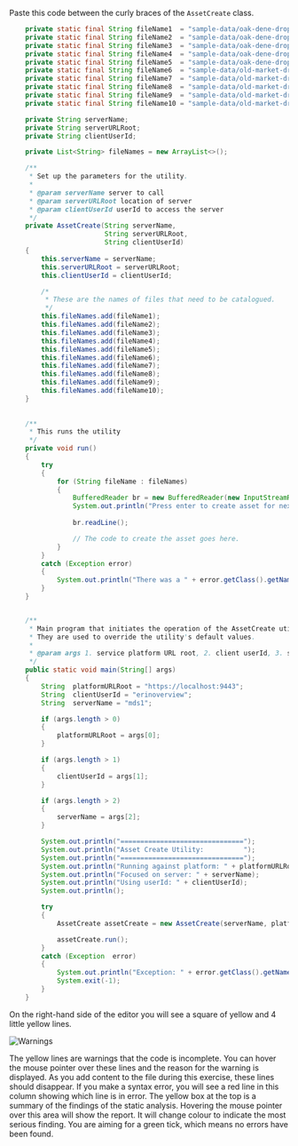 <!-- SPDX-License-Identifier: CC-BY-4.0 -->
<!-- Copyright Contributors to the Egeria project. -->

Paste this code between the curly braces of the `AssetCreate` class.

```java linenum=1
    private static final String fileName1  = "sample-data/oak-dene-drop-foot-weekly-measurements/week1.csv";
    private static final String fileName2  = "sample-data/oak-dene-drop-foot-weekly-measurements/week2.csv";
    private static final String fileName3  = "sample-data/oak-dene-drop-foot-weekly-measurements/week3.csv";
    private static final String fileName4  = "sample-data/oak-dene-drop-foot-weekly-measurements/week4.csv";
    private static final String fileName5  = "sample-data/oak-dene-drop-foot-weekly-measurements/week5.csv";
    private static final String fileName6  = "sample-data/old-market-drop-foot-weekly-measurements/week1.csv";
    private static final String fileName7  = "sample-data/old-market-drop-foot-weekly-measurements/week2.csv";
    private static final String fileName8  = "sample-data/old-market-drop-foot-weekly-measurements/week3.csv";
    private static final String fileName9  = "sample-data/old-market-drop-foot-weekly-measurements/week4.csv";
    private static final String fileName10 = "sample-data/old-market-drop-foot-weekly-measurements/week5.csv";

    private String serverName;
    private String serverURLRoot;
    private String clientUserId;

    private List<String> fileNames = new ArrayList<>();

    /**
     * Set up the parameters for the utility.
     *
     * @param serverName server to call
     * @param serverURLRoot location of server
     * @param clientUserId userId to access the server
     */
    private AssetCreate(String serverName,
                        String serverURLRoot,
                        String clientUserId)
    {
        this.serverName = serverName;
        this.serverURLRoot = serverURLRoot;
        this.clientUserId = clientUserId;

        /*
         * These are the names of files that need to be catalogued.
         */
        this.fileNames.add(fileName1);
        this.fileNames.add(fileName2);
        this.fileNames.add(fileName3);
        this.fileNames.add(fileName4);
        this.fileNames.add(fileName5);
        this.fileNames.add(fileName6);
        this.fileNames.add(fileName7);
        this.fileNames.add(fileName8);
        this.fileNames.add(fileName9);
        this.fileNames.add(fileName10);
    }
    
    
    /**
     * This runs the utility
     */
    private void run()
    {
        try
        {
            for (String fileName : fileNames)
            {
                BufferedReader br = new BufferedReader(new InputStreamReader(System.in));
                System.out.println("Press enter to create asset for next file: " + fileName);
                
                br.readLine();

                // The code to create the asset goes here.
            }
        }
        catch (Exception error)
        {
            System.out.println("There was a " + error.getClass().getName() + " exception when calling the OMAG Server Platform.  Error message is: " + error.getMessage());
        }
    }


    /**
     * Main program that initiates the operation of the AssetCreate utility.  The parameters are optional.  They are passed space separated.
     * They are used to override the utility's default values.
     *
     * @param args 1. service platform URL root, 2. client userId, 3. server name,
     */
    public static void main(String[] args)
    {
        String  platformURLRoot = "https://localhost:9443";
        String  clientUserId = "erinoverview";
        String  serverName = "mds1";

        if (args.length > 0)
        {
            platformURLRoot = args[0];
        }

        if (args.length > 1)
        {
            clientUserId = args[1];
        }

        if (args.length > 2)
        {
            serverName = args[2];
        }

        System.out.println("===============================");
        System.out.println("Asset Create Utility:          ");
        System.out.println("===============================");
        System.out.println("Running against platform: " + platformURLRoot);
        System.out.println("Focused on server: " + serverName);
        System.out.println("Using userId: " + clientUserId);
        System.out.println();

        try
        {
            AssetCreate assetCreate = new AssetCreate(serverName, platformURLRoot, clientUserId);

            assetCreate.run();
        }
        catch (Exception  error)
        {
            System.out.println("Exception: " + error.getClass().getName() + " with message " + error.getMessage());
            System.exit(-1);
        }
    }
```

On the right-hand side of the editor you will see a square of yellow and 4 little yellow lines.  

![Warnings](/education/egeria-dojo/developer/asset-create-skeleton-warnings.png)

The yellow lines are warnings that the code is incomplete.  You can hover the mouse pointer over these lines and the reason for the warning is displayed.   As you add content to the file during this exercise, these lines should disappear.  If you make a syntax error, you will see a red line in this column showing which line is in error.  The yellow box at the top is a summary of the findings of the static analysis.  Hovering the mouse pointer over this area will show the report.  It will change colour to indicate the most serious finding.  You are aiming for a green tick, which means no errors have been found.